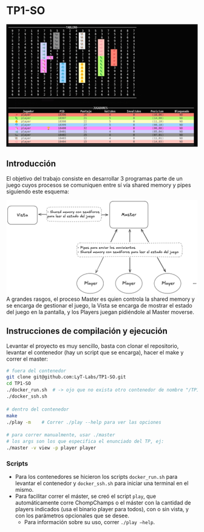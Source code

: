 # TP1-SO

![preview](./preview.png)

## Introducción
El objetivo del trabajo consiste en desarrollar 3 programas parte de un juego cuyos procesos se comuniquen entre sí vía shared memory y pipes siguiendo este esquema:

![so esquema](./so-esquema.png)
A grandes rasgos, el proceso Master es quien controla la shared memory y se encarga de gestionar el juego, la Vista se encarga de mostrar el estado del juego en la pantalla, y los Players juegan pidiéndole al Master moverse.

## Instrucciones de compilación y ejecución
Levantar el proyecto es muy sencillo, basta con clonar el repositorio, levantar el contenedor (hay un script que se encarga), hacer el make y correr el master:

```bash
# fuera del contenedor
git clone git@github.com:LyT-Labs/TP1-SO.git
cd TP1-SO
./docker_run.sh  # -> ojo que no exista otro contenedor de nombre "/TP1_SO" en el sistema
./docker_ssh.sh

# dentro del contenedor
make
./play -m    # Correr ./play --help para ver las opciones 

# para correr manualmente, usar ./master
# los args son los que especifica el enunciado del TP, ej:
./master -v view -p player player
```
### Scripts
- Para los contenedores se hicieron los scripts `docker_run.sh` para levantar el contenedor y `docker_ssh.sh` para iniciar una terminal en el mismo.
- Para facilitar correr el máster, se creó el script `play`, que automáticamente corre ChompChamps o el máster con la cantidad de players indicados (usa el binario player para todos), con o sin vista, y con los parámetros opcionales que se desee.
  - Para información sobre su uso, correr `./play –help`.



